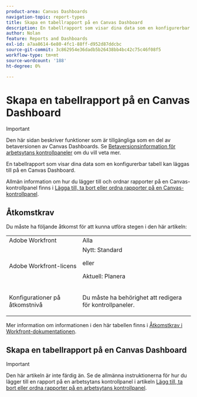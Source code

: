 ```yaml
---
product-area: Canvas Dashboards
navigation-topic: report-types
title: Skapa en tabellrapport på en Canvas Dashboard
description: En tabellrapport som visar dina data som en konfigurerbar tabell kan läggas till på en Canvas Dashboard.
author: Nolan
feature: Reports and Dashboards
exl-id: a7aa8614-6e80-4fc1-88ff-d952d87ddcbc
source-git-commit: 3c862954e36dadb5b26438bb4bc42c75c46f08f5
workflow-type: tm+mt
source-wordcount: '188'
ht-degree: 0%

---
```


# Skapa en tabellrapport på en Canvas Dashboard

>[!IMPORTANT]
>
>Den här sidan beskriver funktioner som är tillgängliga som en del av betaversionen av Canvas Dashboards. Se [Betaversionsinformation för arbetsytans kontrollpaneler](/help/quicksilver/product-announcements/betas/canvas-dashboards-beta/canvas-dashboards-beta-information.md) om du vill veta mer.

En tabellrapport som visar dina data som en konfigurerbar tabell kan läggas till på en Canvas Dashboard.

Allmän information om hur du lägger till och ordnar rapporter på en Canvas-kontrollpanel finns i [Lägga till, ta bort eller ordna rapporter på en Canvas-kontrollpanel](/help/quicksilver/reports-and-dashboards/canvas-dashboards/manage-canvas-dashboards/add-remove-arrange-reports.md).

## Åtkomstkrav

Du måste ha följande åtkomst för att kunna utföra stegen i den här artikeln:

<table style="table-layout:auto"> 
 <col> 
 <col> 
 <tbody> 
  <tr> 
   <td role="rowheader">Adobe Workfront</td> 
   <td>Alla</td> 
  </tr> 
  <tr> 
   <td role="rowheader">Adobe Workfront-licens</td> 
   <td>Nytt: Standard
   <p>eller</p>
   <p>Aktuell: Planera</p></td> 
  </tr> 
  <tr> 
   <td role="rowheader">Konfigurationer på åtkomstnivå</td> 
   <td> <p>Du måste ha behörighet att redigera för kontrollpaneler.</p></td> 
  </tr> 
 </tbody> 
</table>

Mer information om informationen i den här tabellen finns i [Åtkomstkrav i Workfront-dokumentationen](/help/quicksilver/administration-and-setup/add-users/access-levels-and-object-permissions/access-level-requirements-in-documentation.md).

## Skapa en tabellrapport på en Canvas Dashboard

>[!IMPORTANT]
>
>Den här artikeln är inte färdig än. Se de allmänna instruktionerna för hur du lägger till en rapport på en arbetsytans kontrollpanel i artikeln [Lägg till, ta bort eller ordna rapporter på en arbetsytans kontrollpanel](/help/quicksilver/reports-and-dashboards/canvas-dashboards/manage-canvas-dashboards/add-remove-arrange-reports.md).
